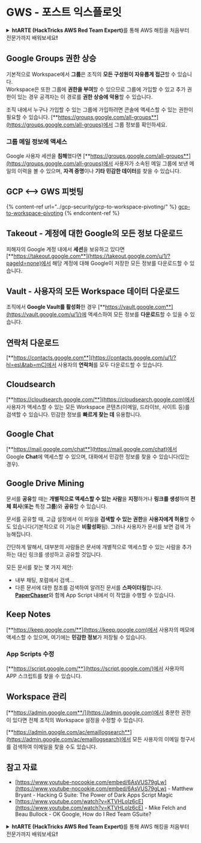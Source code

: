 # GWS - 포스트 익스플로잇

<details>

<summary><strong>htARTE (HackTricks AWS Red Team Expert)</strong>를 통해 AWS 해킹을 처음부터 전문가까지 배워보세요<strong>!</strong></summary>

HackTricks를 지원하는 다른 방법:

* **회사를 HackTricks에서 광고하거나 HackTricks를 PDF로 다운로드**하려면 [**구독 요금제**](https://github.com/sponsors/carlospolop)를 확인하세요!
* [**공식 PEASS & HackTricks 스웨그**](https://peass.creator-spring.com)를 얻으세요.
* [**The PEASS Family**](https://opensea.io/collection/the-peass-family)를 발견하세요. 독점적인 [**NFT**](https://opensea.io/collection/the-peass-family) 컬렉션입니다.
* 💬 [**Discord 그룹**](https://discord.gg/hRep4RUj7f) 또는 [**텔레그램 그룹**](https://t.me/peass)에 **참여**하거나 **Twitter**에서 저를 팔로우하세요 🐦 [**@carlospolopm**](https://twitter.com/carlospolopm)**.**
* [**HackTricks**](https://github.com/carlospolop/hacktricks)와 [**HackTricks Cloud**](https://github.com/carlospolop/hacktricks-cloud) github 저장소에 **PR을 제출하여** 여러분의 해킹 기법을 공유하세요.

</details>

## Google Groups 권한 상승

기본적으로 Workspace에서 **그룹**은 조직의 **모든 구성원이 자유롭게 접근**할 수 있습니다.\
Workspace은 또한 그룹에 **권한을 부여**할 수 있으므로 그룹에 가입할 수 있고 추가 권한이 있는 경우 공격자는 이 경로를 **권한 상승에 악용**할 수 있습니다.

조직 내에서 누구나 가입할 수 있는 그룹에 가입하려면 콘솔에 액세스할 수 있는 권한이 필요할 수 있습니다. [**https://groups.google.com/all-groups**](https://groups.google.com/all-groups)에서 그룹 정보를 확인하세요.

### 그룹 메일 정보에 액세스

Google 사용자 세션을 **침해**했다면 [**https://groups.google.com/all-groups**](https://groups.google.com/all-groups)에서 사용자가 소속된 메일 그룹에 보낸 메일의 이력을 볼 수 있으며, **자격 증명**이나 **기타 민감한 데이터**를 찾을 수 있습니다.

## GCP <--> GWS 피벗팅

{% content-ref url="../gcp-security/gcp-to-workspace-pivoting/" %}
[gcp-to-workspace-pivoting](../gcp-security/gcp-to-workspace-pivoting/)
{% endcontent-ref %}

## Takeout - 계정에 대한 Google의 모든 정보 다운로드

피해자의 Google 계정 내에서 **세션**을 보유하고 있다면 [**https://takeout.google.com**](https://takeout.google.com/u/1/?pageId=none)에서 해당 계정에 대해 Google이 저장한 모든 정보를 다운로드할 수 있습니다.

## Vault - 사용자의 모든 Workspace 데이터 다운로드

조직에서 **Google Vault를 활성화**한 경우 [**https://vault.google.com**](https://vault.google.com/u/1/)에 액세스하여 모든 정보를 **다운로드**할 수 있을 수 있습니다.

## 연락처 다운로드

[**https://contacts.google.com**](https://contacts.google.com/u/1/?hl=es\&tab=mC)에서 사용자의 **연락처**를 모두 다운로드할 수 있습니다.

## Cloudsearch

[**https://cloudsearch.google.com/**](https://cloudsearch.google.com)에서 사용자가 액세스할 수 있는 모든 Workspace 콘텐츠(이메일, 드라이브, 사이트 등)를 검색할 수 있습니다. 민감한 정보를 **빠르게 찾는 데** 유용합니다.

## Google Chat

[**https://mail.google.com/chat**](https://mail.google.com/chat)에서 Google **Chat**에 액세스할 수 있으며, 대화에서 민감한 정보를 찾을 수 있습니다(있는 경우).

## Google Drive Mining

문서를 **공유**할 때는 **개별적으로 액세스할 수 있는 사람**을 **지정**하거나 **링크를 생성**하여 **전체 회사**(**또는** 특정 **그룹**)와 **공유**할 수 있습니다.

문서를 공유할 때, 고급 설정에서 이 파일을 **검색할 수 있는 권한**을 **사용자에게 허용**할 수도 있습니다(기본적으로 이 기능은 **비활성화**됨). 그러나 사용자가 문서를 보면 검색 가능해집니다.

간단하게 말해서, 대부분의 사람들은 문서에 개별적으로 액세스할 수 있는 사람을 추가하는 대신 링크를 생성하고 공유할 것입니다.

모든 문서를 찾는 몇 가지 제안:

* 내부 채팅, 포럼에서 검색...
* 다른 문서에 대한 참조를 검색하여 알려진 문서를 **스파이더링**합니다. [**PaperChaser**](https://github.com/mandatoryprogrammer/PaperChaser)와 함께 App Script 내에서 이 작업을 수행할 수 있습니다.

## **Keep Notes**

[**https://keep.google.com/**](https://keep.google.com)에서 사용자의 메모에 액세스할 수 있으며, 여기에는 **민감한 정보**가 저장될 수 있습니다.

### App Scripts 수정

[**https://script.google.com/**](https://script.google.com/)에서 사용자의 APP 스크립트를 찾을 수 있습니다.

## **Workspace 관리**

[**https://admin.google.com**/](https://admin.google.com)에서 충분한 권한이 있다면 전체 조직의 Workspace 설정을 수정할 수 있습니다.

[**https://admin.google.com/ac/emaillogsearch**](https://admin.google.com/ac/emaillogsearch)에서 모든 사용자의 이메일 청구서를 검색하여 이메일을 찾을 수도 있습니다.

## 참고 자료

* [https://www.youtube-nocookie.com/embed/6AsVUS79gLw](https://www.youtube-nocookie.com/embed/6AsVUS79gLw) - Matthew Bryant - Hacking G Suite: The Power of Dark Apps Script Magic
* [https://www.youtube.com/watch?v=KTVHLolz6cE](https://www.youtube.com/watch?v=KTVHLolz6cE) - Mike Felch and Beau Bullock - OK Google, How do I Red Team GSuite?

<details>

<summary><strong>htARTE (HackTricks AWS Red Team Expert)</strong>를 통해 AWS 해킹을 처음부터 전문가까지 배워보세요<strong>!</strong></summary>

HackTricks를 지원하는 다른 방법:

* **회사를 HackTricks에서 광고하거나 HackTricks를 PDF로 다운로드**하려면 [**구독 요금제**](https://github.com/sponsors/carlospolop)를 확인하세요!
* [**공식 PEASS & HackTricks 스웨그**](https://peass.creator-spring.com)를 얻으세요.
* [**The PEASS Family**](https://opensea.io/collection/the-peass-family)를 발견하세요. 독점적인 [**NFT**](https://opensea.io/collection/the-peass-family) 컬렉션입니다.
* 💬 [**Discord 그룹**](https://discord.gg/hRep4RUj7f) 또는 [**텔레그램 그룹**](https://t.me/peass)에 **참여**하거나 **Twitter**에서 저를 팔로우하세요 🐦 [**@carlospolopm**](https://twitter.com/carlospolopm)**.**
* [**HackTricks**](https://github.com/carlospolop/hacktricks)와 [**HackTricks Cloud**](https://github.com/carlospolop/hacktricks-cloud) github 저장소에 **PR을 제출하여** 여러분의 해킹 기법을 공유하세요.

</details>
